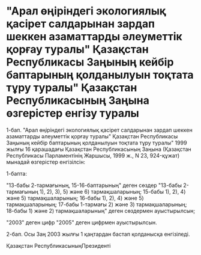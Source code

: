 # "Арал өңіріндегі экологиялық қасірет салдарынан зардап шеккен азаматтарды әлеуметтік қорғау туралы" Қазақстан Республикасы Заңының кейбір баптарының қолданылуын тоқтата тұру туралы" Қазақстан Республикасының Заңына өзгерістер енгізу туралы

1-бап. "Арал өңіріндегі экологиялық қасірет салдарынан зардап шеккен азаматтарды әлеуметтік қорғау туралы" Қазақстан Республикасы Заңының кейбір баптарының қолданылуын тоқтата тұру туралы" 1999 жылғы 16 қарашадағы Қазақстан Республикасының Заңына (Қазақстан Республикасы Парламентінің Жаршысы, 1999 ж., N 23, 924-құжат) мынадай өзгерістер енгізілсін:

1-бапта:

"13-бабы 2-тармағының, 15-16-баптарының" деген сөздер "13-бабы 2-тармағының 1), 2), 3), 5) және 6) тармақшаларының; 15-бабы 1), 2), 4) және 5) тармақшаларының; 16-бабы 1), 2), 4) және 5) тармақшаларының; 17-бабы 1-тармағы 2) және 3) тармақшаларының; 18-бабы 1) және 2) тармақшаларының" деген сөздермен ауыстырылсын;

"2003" деген цифр "2005" деген цифрмен ауыстырылсын.

2-бап. Осы Заң 2003 жылғы 1 қаңтардан бастап қолданысқа енгізіледі.

Қазақстан РеспубликасыныңПрезиденті

